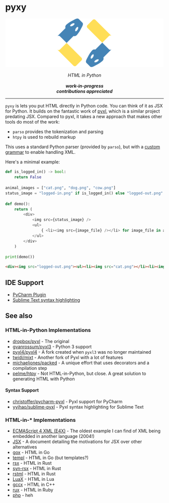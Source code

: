 # pyxy
<img alt="pyxy logo" src="https://raw.githubusercontent.com/pyxy-org/pyxy/main/etc/header.png">

<p align="center">
    <em>
        HTML in Python<br><br><b>work-in-progress<br>contributions appreciated</b>
    </em>
</p>
<hr>

`pyxy` is lets you put HTML directly in Python code. You can think of it as JSX for Python.
It builds on the fantastic work of [pyxl](https://github.com/dropbox/pyxl), which is a similar project predating JSX.
Compared to pyxl, it takes a new approach that makes other tools do most of the work:

* `parso` provides the tokenization and parsing
* `htpy` is used to rebuild markup

This uses a standard Python parser (provided by `parso`), but with a [custom grammar](https://github.com/pyxy-org/pyxy/blob/5494493ffc105f1cc8103b58ea56fda3d89fc4fe/pyxy/grammar/pyxy312.txt#L171-L193) to enable handling XML.

Here's a minimal example:

```python
def is_logged_in() -> bool:
    return False

animal_images = ["cat.png", "dog.png", "cow.png"]
status_image = "logged-in.png" if is_logged_in() else "logged-out.png"

def demo():
    return (
        <div>
            <img src={status_image} />
            <ul>
                { <li><img src={image_file} /></li> for image_file in animal_images }
            </ul>
        </div>
    )

print(demo())
```

```html
<div><img src="logged-out.png"><ul><li><img src="cat.png"></li><li><img src="dog.png"></li><li><img src="cow.png"></li></ul></div>
```

## IDE Support

* [PyCharm Plugin](https://plugins.jetbrains.com/plugin/24817-pyxy-support/)
* [Sublime Text syntax highlighting](https://github.com/pyxy-org/sublime-pyxy)

## See also

### HTML-in-Python Implementations
* [dropbox/pyxl](https://github.com/dropbox/pyxl) - The original
* [gvanrossum/pyxl3](https://github.com/gvanrossum/pyxl3) - Python 3 support
* [pyxl4/pyxl4](https://github.com/pyxl4/pyxl4) - A fork created when `pyxl3` was no longer maintained
* [twidi/mixt](https://github.com/twidi/mixt) - Another fork of Pyxl with a lot of features
* [michaeljones/packed](https://github.com/michaeljones/packed) - A unique effort that uses decorators and a compilation step
* [pelme/htpy](https://github.com/pelme/htpy) - Not HTML-in-Python, but close. A great solution to generating HTML with Python

#### Syntax Support 
* [christoffer/pycharm-pyxl](https://github.com/christoffer/pycharm-pyxl) - Pyxl support for PyCharm
* [yyjhao/sublime-pyxl](https://github.com/yyjhao/sublime-pyxl) - Pyxl syntax highlighting for Sublime Text

### HTML-in-* Implementations
* [ECMAScript 4 XML (E4X)](https://en.wikipedia.org/wiki/ECMAScript_for_XML) - The oldest example I can find of XML being embedded in another language (2004!)
* [JSX](https://facebook.github.io/jsx/) - A document detailing the motivations for JSX over other alternatives
* [gox](https://github.com/8byt/gox) - HTML in Go
* [templ](https://github.com/a-h/templ) - HTML in Go (but templates?)
* [rsx](https://github.com/victorporof/rsx) - HTML in Rust
* [syn-rsx](https://github.com/stoically/syn-rsx) - HTML in Rust
* [rstml](https://github.com/rs-tml/rstml) - HTML in Rust
* [LuaX](https://bvisness.me/luax/) - HTML in Lua
* [gccx](https://github.com/mbasso/gccx) - HTML in C++
* [rux](https://github.com/camertron/rux) - HTML in Ruby
* [php](https://www.php.net/) - heh
